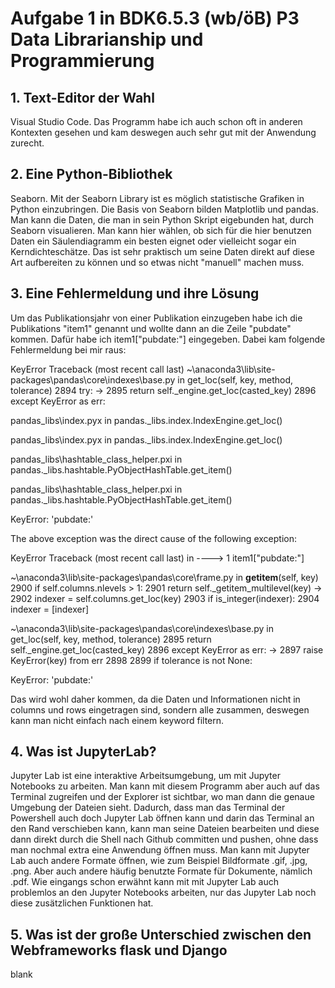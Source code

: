 # Aufgabe 1 in BDK6.5.3 (wb/öB) P3 Data Librarianship und Programmierung

## 1. Text-Editor der Wahl
Visual Studio Code. Das Programm habe ich auch schon oft in anderen Kontexten gesehen und kam deswegen auch sehr gut mit der Anwendung zurecht.

## 2. Eine Python-Bibliothek
Seaborn. Mit der Seaborn Library ist es möglich statistische Grafiken in Python einzubringen. Die Basis von Seaborn bilden Matplotlib und pandas. Man kann die Daten, die man in sein Python Skript eigebunden hat, durch Seaborn visualieren. Man kann hier wählen, ob sich für die hier benutzen Daten ein Säulendiagramm ein besten eignet oder vielleicht sogar ein Kerndichteschätze. Das ist sehr praktisch um seine Daten direkt auf diese Art aufbereiten zu können und so etwas nicht "manuell" machen muss.

## 3. Eine Fehlermeldung und ihre Lösung
Um das Publikationsjahr von einer Publikation einzugeben habe ich die Publikations "item1" genannt und wollte dann an die Zeile "pubdate" kommen. Dafür habe ich item1["pubdate:"] eingegeben. Dabei kam folgende Fehlermeldung bei mir raus:

KeyError                                  Traceback (most recent call last)
~\anaconda3\lib\site-packages\pandas\core\indexes\base.py in get_loc(self, key, method, tolerance)
   2894             try:
-> 2895                 return self._engine.get_loc(casted_key)
   2896             except KeyError as err:

pandas\_libs\index.pyx in pandas._libs.index.IndexEngine.get_loc()

pandas\_libs\index.pyx in pandas._libs.index.IndexEngine.get_loc()

pandas\_libs\hashtable_class_helper.pxi in pandas._libs.hashtable.PyObjectHashTable.get_item()

pandas\_libs\hashtable_class_helper.pxi in pandas._libs.hashtable.PyObjectHashTable.get_item()

KeyError: 'pubdate:'

The above exception was the direct cause of the following exception:

KeyError                                  Traceback (most recent call last)
<ipython-input-20-963d41b6f39a> in <module>
----> 1 item1["pubdate:"]

~\anaconda3\lib\site-packages\pandas\core\frame.py in __getitem__(self, key)
   2900             if self.columns.nlevels > 1:
   2901                 return self._getitem_multilevel(key)
-> 2902             indexer = self.columns.get_loc(key)
   2903             if is_integer(indexer):
   2904                 indexer = [indexer]

~\anaconda3\lib\site-packages\pandas\core\indexes\base.py in get_loc(self, key, method, tolerance)
   2895                 return self._engine.get_loc(casted_key)
   2896             except KeyError as err:
-> 2897                 raise KeyError(key) from err
   2898 
   2899         if tolerance is not None:

KeyError: 'pubdate:'

Das wird wohl daher kommen, da die Daten und Informationen nicht in columns und rows eingetragen sind, sondern alle zusammen, deswegen kann man nicht einfach nach einem keyword filtern.


## 4. Was ist JupyterLab?
Jupyter Lab ist eine interaktive Arbeitsumgebung, um mit Jupyter Notebooks zu arbeiten. Man kann mit diesem Programm aber auch auf das Terminal zugreifen und der Explorer ist sichtbar, wo man dann die genaue Umgebung der Dateien sieht. Dadurch, dass man das Terminal der Powershell auch doch Jupyter Lab öffnen kann und darin das Terminal an den Rand verschieben kann, kann man seine Dateien bearbeiten und diese dann direkt durch die Shell nach Github committen und pushen, ohne dass man nochmal extra eine Anwendung öffnen muss. Man kann mit Jupyter Lab auch andere Formate öffnen, wie zum Beispiel Bildformate .gif, .jpg, .png. Aber auch andere häufig benutzte Formate für Dokumente, nämlich .pdf. Wie eingangs schon erwähnt kann mit mit Jupyter Lab auch problemlos an den Jupyter Notebooks arbeiten, nur das Jupyter Lab noch diese zusätzlichen Funktionen hat.

## 5. Was ist der große Unterschied zwischen den Webframeworks flask und Django
blank